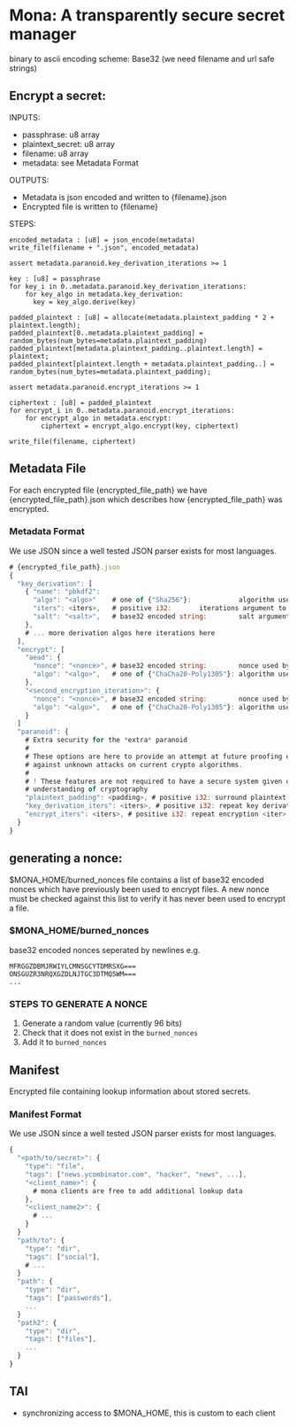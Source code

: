 # Mona: A transparently secure secret manager

binary to ascii encoding scheme: Base32 (we need filename and url safe strings)

## Encrypt a secret:
INPUTS:
- passphrase: u8 array
- plaintext_secret: u8 array
- filename: u8 array
- metadata: see Metadata Format

OUTPUTS:
- Metadata is json encoded and written to {filename}.json
- Encrypted file is written to {filename}

STEPS:
```
encoded_metadata : [u8] = json_encode(metadata)
write_file(filename + ".json", encoded_metadata)

assert metadata.paranoid.key_derivation_iterations >= 1

key : [u8] = passphrase
for key_i in 0..metadata.paranoid.key_derivation_iterations:
    for key_algo in metadata.key_derivation:
      key = key_algo.derive(key)

padded_plaintext : [u8] = allocate(metadata.plaintext_padding * 2 + plaintext.length);
padded_plaintext[0..metadata.plaintext_padding] = random_bytes(num_bytes=metadata.plaintext_padding)
padded_plaintext[metadata.plaintext_padding..plaintext.length] = plaintext;
padded_plaintext[plaintext.length + metadata.plaintext_padding..] = random_bytes(num_bytes=metadata.plaintext_padding);

assert metadata.paranoid.encrypt_iterations >= 1

ciphertext : [u8] = padded_plaintext
for encrypt_i in 0..metadata.paranoid.encrypt_iterations:
    for encrypt_algo in metadata.encrypt:
        ciphertext = encrypt_algo.encrypt(key, ciphertext)

write_file(filename, ciphertext)
```

## Metadata File
For each encrypted file {encrypted_file_path} we have {encrypted_file_path}.json which
describes how {encrypted_file_path} was encrypted.

### Metadata Format 
We use JSON since a well tested JSON parser exists for most languages.
``` javascript
# {encrypted_file_path}.json
{
  "key_derivation": [
    { "name": "pbkdf2":
      "algo": "<algo>"    # one of {"Sha256"}:            algorithm used by pbkdf2
      "iters": <iters>,   # positive i32:       iterations argument to pbkdf2
      "salt": "<salt>",   # base32 encoded string:        salt argument to pbkdf2
    },
	# ... more derivation algos here iterations here
  ],
  "encrypt": [
    "aead": {
      "nonce": "<nonce>", # base32 encoded string:        nonce used by aead
      "algo": "<algo>",   # one of {"ChaCha20-Poly1305"}: algorithm used by aead
    },
    "<second_encryption_iteration>": {
      "nonce": "<nonce>", # base32 encoded string:        nonce used by aead
      "algo": "<algo>",   # one of {"ChaCha20-Poly1305"}: algorithm used by aead
    }
  ]
  "paranoid": {
    # Extra security for the *extra* paranoid
    #
    # These options are here to provide an attempt at future proofing encrypted data
	# against unknown attacks on current crypto algorithms.
	#
	# ! These features are not required to have a secure system given our current
	# understanding of cryptography
	"plaintext_padding": <padding>, # positive i32: surround plaintext with n random bytes on both sides
	"key_derivation_iters": <iters>, # positive i32: repeat key derivation <iter> number of times
	"encrypt_iters": <iters>, # positive i32: repeat encryption <iter> number of times
  }
}
```

## generating a nonce:
$MONA_HOME/burned_nonces file contains a list of base32 encoded nonces which have
previously been used to encrypt files.
A new nonce must be checked against this list to verify it has never been used to
encrypt a file.

### $MONA_HOME/burned_nonces
base32 encoded nonces seperated by newlines
e.g.
```
MFRGGZDBMJRWIYLCMNSGCYTDMRSXG===
ONSGUZR3NRQXGZDLNJTGC3DTMQ5WM===
...
```

### STEPS TO GENERATE A NONCE
1. Generate a random value (currently 96 bits)
2. Check that it does not exist in the `burned_nonces`
3. Add it to `burned_nonces`


## Manifest
Encrypted file containing lookup information about stored secrets.

### Manifest Format
We use JSON since a well tested JSON parser exists for most languages.

``` javascript
{
  "<path/to/secret>": {
    "type": "file",
    "tags": ["news.ycombinator.com", "hacker", "news", ...],
    "<client_name>": {
      # mona clients are free to add additional lookup data
    },
	"<client_name2>": {
      # ...
    }
  }
  "path/to": {
    "type": "dir",
    "tags": ["social"],
    # ...
  }
  "path": {
    "type": "dir",
    "tags": ["passwords"],
    ...
  }
  "path2": {
    "type": "dir",
    "tags": ["files"],
    ...
  }
}
```

## TAI
- synchronizing access to $MONA_HOME, this is custom to each client
